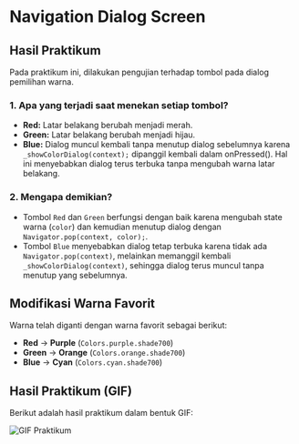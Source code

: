 # Navigation Dialog Screen

## Hasil Praktikum

Pada praktikum ini, dilakukan pengujian terhadap tombol pada dialog pemilihan warna.

### 1. Apa yang terjadi saat menekan setiap tombol?
- **Red:** Latar belakang berubah menjadi merah.
- **Green:** Latar belakang berubah menjadi hijau.
- **Blue:** Dialog muncul kembali tanpa menutup dialog sebelumnya karena `_showColorDialog(context);` dipanggil kembali dalam onPressed(). Hal ini menyebabkan dialog terus terbuka tanpa mengubah warna latar belakang.

### 2. Mengapa demikian?
- Tombol `Red` dan `Green` berfungsi dengan baik karena mengubah state warna (`color`) dan kemudian menutup dialog dengan `Navigator.pop(context, color);`.
- Tombol `Blue` menyebabkan dialog tetap terbuka karena tidak ada `Navigator.pop(context)`, melainkan memanggil kembali `_showColorDialog(context)`, sehingga dialog terus muncul tanpa menutup yang sebelumnya.

## Modifikasi Warna Favorit

Warna telah diganti dengan warna favorit sebagai berikut:
- **Red** → **Purple** (`Colors.purple.shade700`)
- **Green** → **Orange** (`Colors.orange.shade700`)
- **Blue** → **Cyan** (`Colors.cyan.shade700`)

## Hasil Praktikum (GIF)
Berikut adalah hasil praktikum dalam bentuk GIF:

![GIF Praktikum](/assets/images/soal_17)


